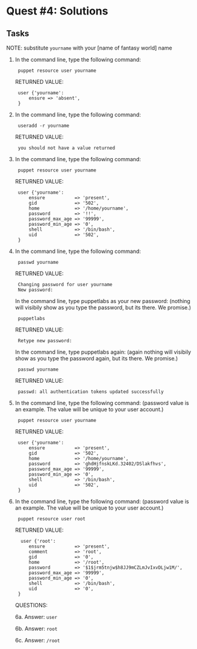 # Quest #4: Solutions #

## Tasks
NOTE: substitute `yourname` with your [name of fantasy world] name

1. In the command line, type the following command:

        puppet resource user yourname
   
   RETURNED VALUE:

        user {'yourname':
        	ensure => 'absent',
        }	
   
        
2. In the command line, type the following command:

        useradd -r yourname
   
   RETURNED VALUE:

        you should not have a value returned   

3. In the command line, type the following command:

        puppet resource user yourname
        
   RETURNED VALUE:

        user {'yourname':
        	ensure           => 'present',
        	gid              => '502',
        	home             => '/home/yourname',
        	password         => '!!',
        	password_max_age => '99999',
        	password_min_age => '0',
        	shell            => '/bin/bash',
        	uid              => '502',
        }	     
        

4. In the command line, type the following command:

        passwd yourname
        
   RETURNED VALUE:

        Changing password for user yourname
        New password:	     

   In the command line, type puppetlabs as your new password: (nothing will visibily show as you type the password, but its there. We promise.)

        puppetlabs

   RETURNED VALUE:

        Retype new password:

   In the command line, type puppetlabs again: (again nothing will visibily show as you type the password again, but its there. We promise.)
   
        passwd yourname   
   
   RETURNED VALUE:

        passwd: all authentication tokens updated successfully


5. In the command line, type the following command: (password value is an example. The value will be unique to your user account.)

        puppet resource user yourname

   RETURNED VALUE:

        user {'yourname':
        	ensure           => 'present',
        	gid              => '502',
        	home             => '/home/yourname',
        	password         => 'ghdHjfnskLKd.32402/DSlakfhvs',
        	password_max_age => '99999',
        	password_min_age => '0',
        	shell            => '/bin/bash',
        	uid              => '502',
        }	     

6. In the command line, type the following command: (password value is an example. The value will be unique to your user account.)

        puppet resource user root

   RETURNED VALUE:

         user {'root':
        	ensure           => 'present',
        	comment          => 'root',
        	gid              => '0',
        	home             => '/root',
        	password         => '$1$jrm5tnjw$h8JJ9mCZLmJvIxvDLjw1M/',
        	password_max_age => '99999',
        	password_min_age => '0',
        	shell            => '/bin/bash',
        	uid              => '0',
        }	     

   QUESTIONS:

	6a. Answer: `user`

	6b. Answer: `root`

	6c. Answer: `/root`

